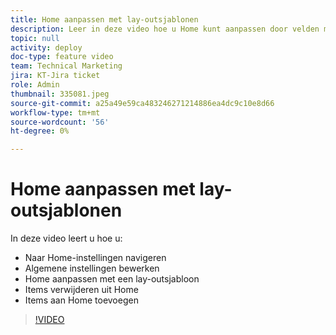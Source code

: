 ```yaml
---
title: Home aanpassen met lay-outsjablonen
description: Leer in deze video hoe u Home kunt aanpassen door velden met een lay-outsjabloon toe te voegen of te verwijderen.
topic: null
activity: deploy
doc-type: feature video
team: Technical Marketing
jira: KT-Jira ticket
role: Admin
thumbnail: 335081.jpeg
source-git-commit: a25a49e59ca483246271214886ea4dc9c10e8d66
workflow-type: tm+mt
source-wordcount: '56'
ht-degree: 0%

---
```


# Home aanpassen met lay-outsjablonen

In deze video leert u hoe u:

* Naar Home-instellingen navigeren
* Algemene instellingen bewerken
* Home aanpassen met een lay-outsjabloon
* Items verwijderen uit Home
* Items aan Home toevoegen

>[!VIDEO](https://video.tv.adobe.com/v/335081/?quality=12&learn=on)
